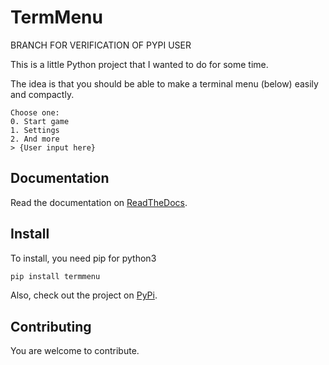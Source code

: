 # TermMenu

BRANCH FOR VERIFICATION OF PYPI USER

This is a little Python project that I wanted to do for some time.

The idea is that you should be able to make a terminal menu (below) easily and compactly.

```text
Choose one:
0. Start game
1. Settings
2. And more
> {User input here}
```

## Documentation

Read the documentation on [ReadTheDocs](https://pytermmenu.readthedocs.io/en/latest/index.html).

## Install

To install, you need pip for python3

```sh
pip install termmenu
```

Also, check out the project on [PyPi](https://pypi.org/project/termmenu/).

## Contributing

You are welcome to contribute.
